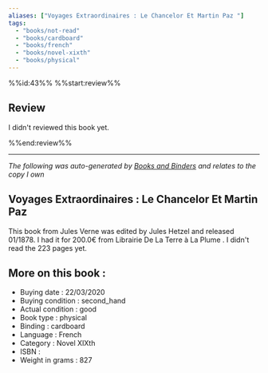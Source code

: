 ```yaml
---
aliases: ["Voyages Extraordinaires : Le Chancelor Et Martin Paz "] 
tags: 
  - "books/not-read" 
  - "books/cardboard" 
  - "books/french"
  - "books/novel-xixth"
  - "books/physical"
---
```

%%id:43%%
%%start:review%%
## Review
I didn't reviewed this book yet. 

%%end:review%%

---
_The following was auto-generated by [Books and Binders](Books%20and%20Binders.md) and relates to the copy I own_
## Voyages Extraordinaires : Le Chancelor Et Martin Paz 
This book from Jules Verne was edited by Jules Hetzel and released 01/1878. I had it for 200.0€ from Librairie De La Terre à La Plume . I didn't read the 223 pages yet.

## More on this book :
- Buying date : 22/03/2020
- Buying condition : second_hand
- Actual condition : good
- Book type : physical
- Binding : cardboard
- Language : French
- Category : Novel XIXth
- ISBN : 
- Weight in grams : 827
